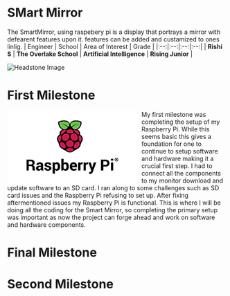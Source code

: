 ﻿# SMart Mirror
The SmartMirror, using raspebery pi is a display that portrays a mirror with defearent features upon it. features can be added and custamized to ones linlig.
| Engineer | School | Area of Interest | Grade |
|:--:|:--:|:--:|:--:|
| **Rishi S** | **The Overlake School** | **Artificial Intelligence** | **Rising Junior** |


![Headstone Image](https://bluestampengineering.com/wp-content/uploads/2016/05/improve.jpg)

# First Milestone
  

<HTML>

 <img src="Images/raspberry Pi.png" width=300 align=left style="float:left; padding-right:10px"> 
  
My first milestone was completing the setup of my Raspberry Pi. While this seems basic this gives a foundation for one to continue to setup software and hardware making it a crucial first step. I had to connect all the components to my monitor download and update software to an SD card. I ran along to some challenges such as SD card issues and the Raspberry Pi refusing to set up. After fixing aftermentioned issues my Raspberry Pi is functional. This is where I will be doing all the coding for the Smart Mirror, so completing the primary setup was important as now the project can forge ahead and work on software and hardware components.

# Final Milestone
 


# Second Milestone




